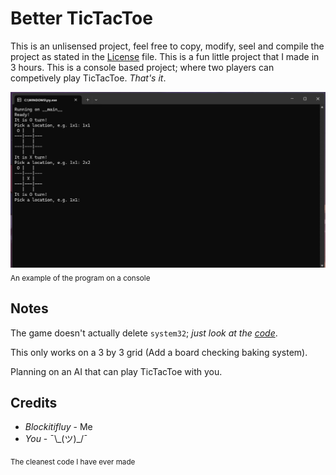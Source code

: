 # Better TicTacToe

This is an unlisensed project, feel free to copy, modify, seel and compile the project as stated in the [License](LICENSE) file. This is a fun little project that I made in 3 hours. This is a console based project; where two players can competively play TicTacToe. _That's it_.

![An example of the program on a console](Examples/sample.png)
<sub>An example of the program on a console</sub>

## Notes

The game doesn't actually delete `system32`; _just look at the [code](main.py)_.

This only works on a 3 by 3 grid (Add a board checking baking system).

Planning on an AI that can play TicTacToe with you.

## Credits

- _Blockitifluy_ - Me
- _You_ - ¯\\\_(ツ)\_/¯

<sub>The cleanest code I have ever made</sub>
